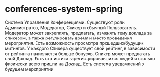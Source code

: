 # conferences-system-spring

Система Управления Конференциями. Существуют роли:
Администратор, Модератор, Спикер и обычный Пользователь. Модератор
может закреплять, предлагать, изменять тему доклада за спикером, а также
регулировать время и место проведения мероприятия. Есть
возможность просмотра прошедших/будущих митингов. У каждого Спикера
существует свой рейтинг, в зависимости от рейтинга начисляется больше
бонусов. Спикер может предлагать свой Доклад. Есть статистика
зарегистрировавшихся людей и сколько физически всего пришли на Доклад.
Есть система уведомлений о будущем мероприятии
